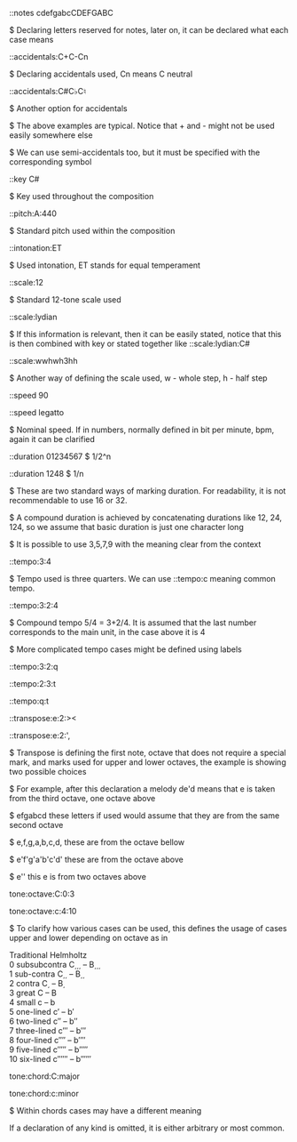 ::notes cdefgabcCDEFGABC

$ Declaring letters reserved for notes, later on, it can be declared what each case means

::accidentals:C+C-Cn

$ Declaring accidentals used, Cn means C neutral

::accidentals:C#C♭C♮

$ Another option for accidentals

$ The above examples are typical. Notice that + and - might not be used easily somewhere else

$ We can use semi-accidentals too, but it must be specified with the corresponding symbol

::key C#

$ Key used throughout the composition

::pitch:A:440

$ Standard pitch used within the composition

::intonation:ET

$ Used intonation, ET stands for equal temperament

::scale:12

$ Standard 12-tone scale used

::scale:lydian

$ If this information is relevant, then it can be easily stated, notice that this is then combined with key or stated together like ::scale:lydian:C#

::scale:wwhwh3hh

$ Another way of defining the scale used, w - whole step, h - half step

::speed 90

::speed legatto

$ Nominal speed. If in numbers, normally defined in bit per minute, bpm, again it can be clarified

::duration 01234567 $  1/2^n

::duration 1248    $  1/n

$ These are two standard ways of marking duration. For readability, it is not recommendable to use 16 or 32.

$ A compound duration is achieved by concatenating durations like 12, 24, 124, so we assume that basic duration is just one character long

$ It is possible to use 3,5,7,9 with the meaning clear from the context

::tempo:3:4

$ Tempo used is three quarters. We can use ::tempo:c meaning common tempo.

::tempo:3:2:4

$ Compound tempo 5/4 = 3+2/4. It is assumed that the last number corresponds to the main unit, in the case above it is 4

$ More complicated tempo cases might be defined using labels

::tempo:3:2:q

::tempo:2:3:t

::tempo:q:t

::transpose:e:2:><

::transpose:e:2:',

$ Transpose is defining the first note, octave that does not require a special mark, and marks used for upper and lower octaves, the example is showing two possible choices

$ For example, after this declaration a melody de'd means that e is taken from the third octave, one octave above

$ efgabcd these letters if used would assume that they are from the same second octave

$ e,f,g,a,b,c,d, these are from the octave bellow

$ e'f'g'a'b'c'd' these are from the octave above

$ e'' this e is from two octaves above

tone:octave:C:0:3

tone:octave:c:4:10

$ To clarify how various cases can be used, this defines the usage of cases upper and lower depending on octave as in

Traditional	Helmholtz \
0  subsubcontra	C͵͵͵ – B͵͵͵ \
1  sub-contra	C͵͵ – B͵͵ \
2  contra	C͵ – B͵ \
3  great	C – B \
4  small	c – b \
5  one-lined	c′ – b′ \
6  two-lined	c′′ – b′′ \
7  three-lined	c′′′ – b′′′ \
8  four-lined	c′′′′ – b′′′′ \
9  five-lined	c′′′′′ – b′′′′′ \
10 six-lined	c′′′′′′ – b′′′′′′
	
tone:chord:C:major

tone:chord:c:minor

$ Within chords cases may have a different meaning

If a declaration of any kind is omitted, it is either arbitrary or most common.
